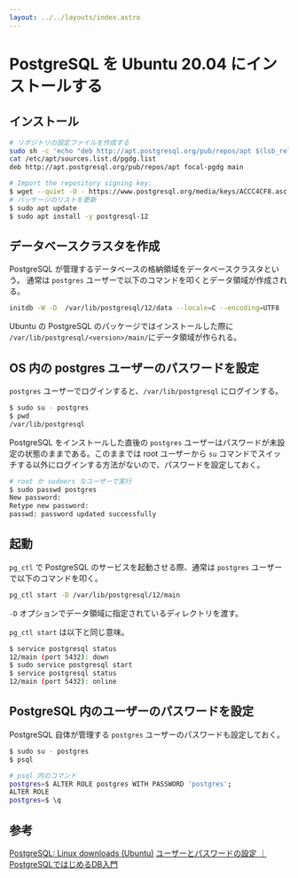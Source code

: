 ```yaml
---
layout: ../../layouts/index.astro
---
```


# PostgreSQL を Ubuntu 20.04 にインストールする

## インストール

```bash
# リポジトリの設定ファイルを作成する
sudo sh -c 'echo "deb http://apt.postgresql.org/pub/repos/apt $(lsb_release -cs)-pgdg main" > /etc/apt/sources.list.d/pgdg.list'
cat /etc/apt/sources.list.d/pgdg.list
deb http://apt.postgresql.org/pub/repos/apt focal-pgdg main

# Import the repository signing key:
$ wget --quiet -O - https://www.postgresql.org/media/keys/ACCC4CF8.asc | sudo apt-key add -
# パッケージのリストを更新
$ sudo apt update
$ sudo apt install -y postgresql-12
```

## データベースクラスタを作成

PostgreSQL が管理するデータベースの格納領域をデータベースクラスタという。
通常は `postgres` ユーザーで以下のコマンドを叩くとデータ領域が作成される。

```bash
initdb -W -D  /var/lib/postgresql/12/data --locale=C --encoding=UTF8
```

Ubuntu の PostgreSQL のパッケージではインストールした際に `/var/lib/postgresql/<version>/main/`にデータ領域が作られる。

## OS 内の postgres ユーザーのパスワードを設定

`postgres` ユーザーでログインすると、`/var/lib/postgresql` にログインする。

```bash
$ sudo su - postgres
$ pwd
/var/lib/postgresql
```

PostgreSQL をインストールした直後の `postgres` ユーザーはパスワードが未設定の状態のままである。このままでは root ユーザーから `su` コマンドでスイッチする以外にログインする方法がないので、パスワードを設定しておく。

```bash
# root か sudoers なユーザーで実行
$ sudo passwd postgres
New password:
Retype new password:
passwd: password updated successfully
```

## 起動

`pg_ctl` で PostgreSQL のサービスを起動させる際、通常は `postgres` ユーザーで以下のコマンドを叩く。

```bash
pg_ctl start -D /var/lib/postgresql/12/main
```

`-D` オプションでデータ領域に指定されているディレクトリを渡す。

`pg_ctl start` は以下と同じ意味。

```bash
$ service postgresql status
12/main (port 5432): down
$ sudo service postgresql start
$ service postgresql status
12/main (port 5432): online
```

## PostgreSQL 内のユーザーのパスワードを設定

PostgreSQL 自体が管理する `postgres` ユーザーのパスワードも設定しておく。

```bash
$ sudo su - postgres
$ psql

# psql 内のコマンド
postgres=$ ALTER ROLE postgres WITH PASSWORD 'postgres';
ALTER ROLE
postgres=$ \q
```

## 参考

[PostgreSQL: Linux downloads (Ubuntu)](https://www.postgresql.org/download/linux/ubuntu/)
[ユーザーとパスワードの設定 ｜ PostgreSQLではじめるDB入門](http://db-study.com/archives/121)
